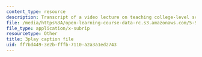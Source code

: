 ```yaml
---
content_type: resource
description: Transcript of a video lecture on teaching college-level science and engineering.
file: /media/https%3A/open-learning-course-data-rc.s3.amazonaws.com/5-95j-teaching-college-level-science-and-engineering-spring-2009/ff7bd4493e2bfffb7110a2a3a1ed2743_S9uGFKoRGUU.srt
file_type: application/x-subrip
resourcetype: Other
title: 3play caption file
uid: ff7bd449-3e2b-fffb-7110-a2a3a1ed2743
---
```

